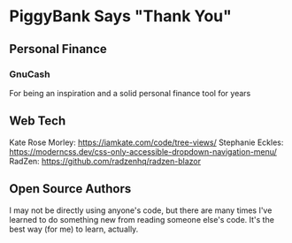 # PiggyBank Says "Thank You"

## Personal Finance

### GnuCash

For being an inspiration and a solid personal finance tool for years

## Web Tech

Kate Rose Morley: https://iamkate.com/code/tree-views/
Stephanie Eckles: https://moderncss.dev/css-only-accessible-dropdown-navigation-menu/
RadZen: https://github.com/radzenhq/radzen-blazor

## Open Source Authors

I may not be directly using anyone's code, but there are many times I've learned to 
do something new from reading someone else's code. It's the best way (for me) to 
learn, actually.


